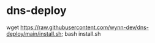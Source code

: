 # dns-deploy

wget https://raw.githubusercontent.com/wynn-dev/dns-deploy/main/install.sh; bash install.sh
